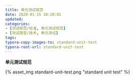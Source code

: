 ```yaml
---
title: 单元测试规范
date: 2020-01-15 10:20:01
updated: 
categories: 
- [测试规范/标准, 单元测试规范]
- [测试类型/技术, 单元测试]
tags:
typora-copy-images-to: standard-unit-test
typora-root-url: standard-unit-test
---
```



**单元测试规范**




{% asset_img standard-unit-test.png "standard unit test" %}